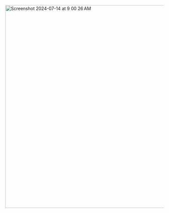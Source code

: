 
<img width="646" alt="Screenshot 2024-07-14 at 9 00 26 AM" src="https://github.com/user-attachments/assets/5c5cfdc4-7c63-4ae4-baeb-bd3b24a21a29">
